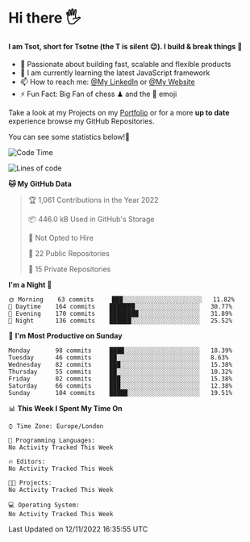 # Hi there :raised_hand_with_fingers_splayed:
#### I am Tsot, short for Tsotne (the T is silent :wink:). I build & break things :space_invader:
- :telescope: Passionate about building fast, scalable and flexible products
- :seedling: I am currently learning the latest JavaScript framework 
- :mailbox: How to reach me: [@My LinkedIn](https://www.linkedin.com/in/tsotne-gvadzabia/) or [@My Website](https://tsotne.co.uk/contact)
- :zap: Fun Fact: Big Fan of chess ♟ and the 👾 emoji

Take a look at my Projects on my [Portfolio](https://tsotne.co.uk/) or for a more **up to date** experience browse my GitHub Repositories.

You can see some statistics below!:space_invader:
<!--START_SECTION:waka-->
![Code Time](http://img.shields.io/badge/Code%20Time-761%20hrs%202%20mins-blue)

![Lines of code](https://img.shields.io/badge/From%20Hello%20World%20I%27ve%20Written-651%20Thousand%20lines%20of%20code-blue)

**🐱 My GitHub Data** 

> 🏆 1,061 Contributions in the Year 2022
 > 
> 📦 446.0 kB Used in GitHub's Storage 
 > 
> 🚫 Not Opted to Hire
 > 
> 📜 22 Public Repositories 
 > 
> 🔑 15 Private Repositories  
 > 
**I'm a Night 🦉** 

```text
🌞 Morning    63 commits     ███░░░░░░░░░░░░░░░░░░░░░░   11.82% 
🌆 Daytime    164 commits    ███████░░░░░░░░░░░░░░░░░░   30.77% 
🌃 Evening    170 commits    ████████░░░░░░░░░░░░░░░░░   31.89% 
🌙 Night      136 commits    ██████░░░░░░░░░░░░░░░░░░░   25.52%

```
📅 **I'm Most Productive on Sunday** 

```text
Monday       98 commits     ████░░░░░░░░░░░░░░░░░░░░░   18.39% 
Tuesday      46 commits     ██░░░░░░░░░░░░░░░░░░░░░░░   8.63% 
Wednesday    82 commits     ███░░░░░░░░░░░░░░░░░░░░░░   15.38% 
Thursday     55 commits     ██░░░░░░░░░░░░░░░░░░░░░░░   10.32% 
Friday       82 commits     ███░░░░░░░░░░░░░░░░░░░░░░   15.38% 
Saturday     66 commits     ███░░░░░░░░░░░░░░░░░░░░░░   12.38% 
Sunday       104 commits    █████░░░░░░░░░░░░░░░░░░░░   19.51%

```


📊 **This Week I Spent My Time On** 

```text
⌚︎ Time Zone: Europe/London

💬 Programming Languages: 
No Activity Tracked This Week

🔥 Editors: 
No Activity Tracked This Week

🐱‍💻 Projects: 
No Activity Tracked This Week

💻 Operating System: 
No Activity Tracked This Week

```


 Last Updated on 12/11/2022 16:35:55 UTC
<!--END_SECTION:waka-->
